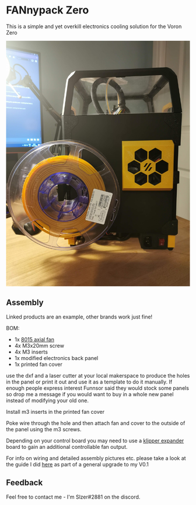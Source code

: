 # FANnypack Zero

This is a simple and yet overkill electronics cooling solution for the Voron Zero

![](installed.jpg)

## Assembly

Linked products are an example, other brands work just fine!

BOM:
- 1x [8015 axial fan](https://s.click.aliexpress.com/e/_AURPhP)
- 4x M3x20mm screw
- 4x M3 inserts
- 1x modified electronics back panel 
- 1x printed fan cover

use the dxf and a laser cutter at your local makerspace to produce the holes in the panel or print it out and use it as a template to do it manually. If enough people express interest Funnsor said they would stock some panels so drop me a message if you would want to buy in a whole new panel instead of modifying your old one.

Install m3 inserts in the printed fan cover

Poke wire through the hole and then attach fan and cover to the outside of the panel using the m3 screws.

Depending on your control board you may need to use a [klipper expander](https://s.click.aliexpress.com/e/_AfOnF3) board to gain an additional controllable fan output.

For info on wiring and detailed assembly pictures etc. please take a look at the guide I did [here](https://3dpandme.com/?p=406) as part of a general upgrade to my V0.1

## Feedback

Feel free to contact me - I'm Slzer#2881 on the discord.

